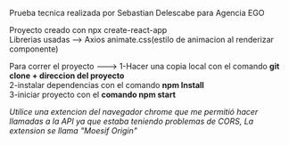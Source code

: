 Prueba tecnica realizada por Sebastian Delescabe para Agencia EGO

Proyecto creado con npx create-react-app <br/>
Librerias usadas --> Axios animate.css(estilo de animacion al renderizar componente)

Para correr el proyecto ---> 1-Hacer una copia local con el comando <b>git clone + direccion del proyecto</b><br/>
                             2-instalar dependencias con el comando <b>npm Install</b> <br/>
                             3-iniciar proyecto con el <b>comando npm start</b> <br/>

*Utilice una extencion del navegador chrome que me permitió hacer llamadas a la API ya que estaba teniendo problemas de CORS, La extension se llama "Moesif Origin"*
